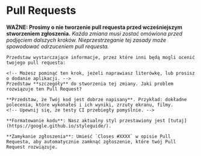 # Pull Requests

**WAŻNE: Prosimy o nie tworzenie pull requesta przed wcześniejszym stworzeniem zgłoszenia.**
*Każda zmiana musi zostać omówiona przed podjęciem dalszych kroków. Nieprzestrzeganie tej zasady może spowodować odrzuceniem pull requesta.*

```
Przedstaw wystarczające informacje, przez które inni będą mogli ocenić twojego pull requesta:

<!-- Możesz pominąć ten krok, jeżeli naprawiasz literówkę, lub prosisz o dodanie aplikacji. -->
Przedstaw **szczegóły** do stworzenia tej zmiany. Jaki problem rozwiązuje ten Pull Request?

**Przedstaw, że Twój kod jest dobrze napisany**. Przykład: dokładne polecenia, które wykonałeś i ich wyniki, zrzuty ekranu, filmy.
<!-- Upewnij się, że testy CI przebiegły pomyślnie. -->

**Formatowanie kodu**: Nasz aktualny styl przestawiony jest [tutaj](https://google.github.io/styleguide/).

**Zamykanie zgłoszenia**: Umieść `Closes #XXXX` w opisie Pull Requesta, aby automatycznie zamknąć zgłoszenie, które twój Pull Request rozwiązuje.
```
